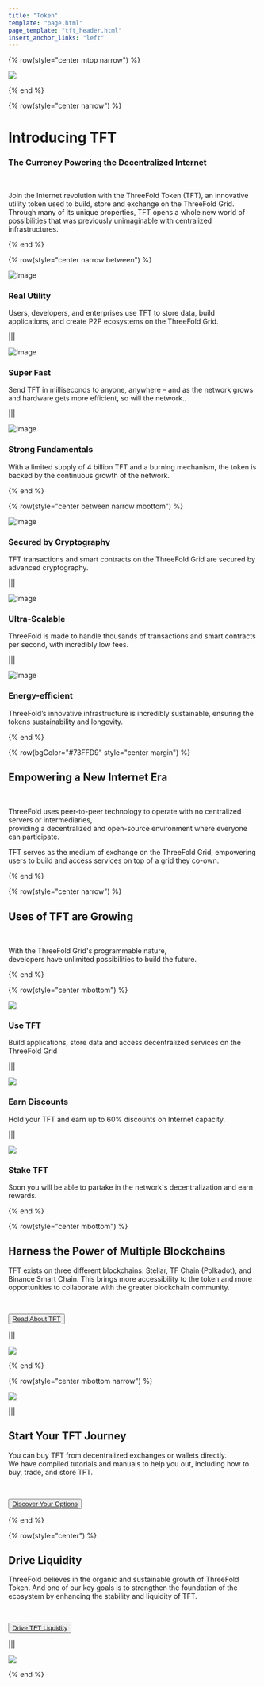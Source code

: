 ```yaml
---
title: "Token"
template: "page.html"
page_template: "tft_header.html"
insert_anchor_links: "left"
---
```


<!-- section 1 (be the Internet) -->

{% row(style="center mtop narrow") %}

![](tft_header1.png#mx-auto)

{% end %}

{% row(style="center narrow") %}

# Introducing TFT
### The Currency Powering the Decentralized Internet 

<br>

Join the Internet revolution with the ThreeFold Token (TFT), an innovative utility token used to build, store and exchange on the ThreeFold Grid. Through many of its unique properties, TFT opens a whole new world of possibilities that was previously unimaginable with centralized infrastructures.

{% end %}

{% row(style="center narrow between") %}

![Image](self1.png#medium)

### Real Utility
Users, developers, and enterprises use TFT to store data, build applications, and create P2P ecosystems on the ThreeFold Grid.

|||

![Image](fast1.png#medium)

### Super Fast
Send TFT in milliseconds to anyone, anywhere – and as the network grows and hardware gets more efficient, so will the network..


|||

![Image](auto1.png#medium)

### Strong Fundamentals
With a limited supply of 4 billion TFT and a burning mechanism, the token is backed by the continuous growth of the network.


{% end %}

{% row(style="center between narrow mbottom") %}

![Image](guard1.png#medium)


### Secured by Cryptography
TFT transactions and smart contracts on the ThreeFold Grid are secured by advanced cryptography.

|||

![Image](decent1.png#medium)

### Ultra-Scalable
ThreeFold is made to handle thousands of transactions and smart contracts per second, with incredibly low fees.

|||

![Image](sustain1.png#medium)


### Energy-efficient
ThreeFold’s innovative infrastructure is incredibly sustainable, ensuring the tokens sustainability and longevity.

{% end %}

{% row(bgColor="#73FFD9" style="center margin") %}


## Empowering a **New Internet Era**

<br>

ThreeFold uses peer-to-peer technology to operate with no centralized servers or intermediaries, <br>providing a decentralized and open-source environment where everyone can participate. <br>

TFT serves as the medium of exchange on the ThreeFold Grid, empowering users to build and access services on top of a grid they co-own.


{% end %}

{% row(style="center narrow") %}

## Uses of **TFT** are Growing

<br>

With the ThreeFold Grid's programmable nature, 
<br>
developers have unlimited possibilities to build the future.

{% end %}

{% row(style="center mbottom") %}

![](use.png)

### **Use TFT**
Build applications, store data and access decentralized services on the ThreeFold Grid

|||

![](disc.png)
### **Earn Discounts**
Hold your TFT and earn up to 60% discounts on Internet capacity.  

|||

![](stake.png)
### **Stake TFT**
Soon you will be able to partake in the network's decentralization and earn rewards.

{% end %}

{% row(style="center mbottom") %}

## Harness the Power of **Multiple Blockchains**

TFT exists on three different blockchains: Stellar, TF Chain (Polkadot), and Binance Smart Chain. This brings more accessibility to the token and more opportunities to collaborate with the greater blockchain community.

<br>

<button>[Read About TFT](threefold.io)</button>

|||

![](tft_network.png#mx-auto)

{% end %}


{% row(style="center mbottom narrow") %}

![](tft_burn.jpg#mx-auto)

|||

## Start Your **TFT Journey**

You can buy TFT from decentralized exchanges or wallets directly. <br>
We have compiled tutorials and manuals to help you out, including how to buy, trade, and store TFT.

<br>

<button>[Discover Your Options](threefold.io)</button>

{% end %}

{% row(style="center") %}

## Drive **Liquidity**

ThreeFold believes in the organic and sustainable growth of ThreeFold Token. And one of our key goals is to strengthen the foundation of the ecosystem by enhancing the stability and liquidity of TFT.

<br>

<button>[Drive TFT Liquidity](threefold.io)</button>

|||

![](tft_loyalty.jpg#mx-auto)

{% end %}

